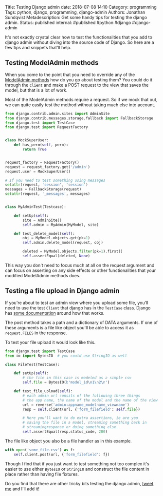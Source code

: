 Title: Testing Django admin
date: 2018-07-08 14:10
Category: programming
Tags: python, django, programming, django-admin
Authors: Jonathan Sundqvist
Metadescription: Get some handy tips for testing the django admin.
Status: published
internal: #published #python #django #django-admin

It's not exactly crystal clear how to test the functionalities that you add to django admin without diving into the source code of Django. So here are a few tips and snippets that'll help.

## Testing ModelAdmin methods

When you come to the point that you need to override any of the [ModelAdmin methods][admin_methods] how do you go about testing them? You could do it through the `client` and make a POST request to the view that saves the model, but that is a lot of work.

Most of the ModelAdmin methods require a request. So if we mock that out, we can quite easily test the method without taking much else into account.

```python
from django.contrib.admin.sites import AdminSite
from django.contrib.messages.storage.fallback import FallbackStorage
from django.test import TestCase
from django.test import RequestFactory


class MockSuperUser:
    def has_perm(self, perm):
        return True


request_factory = RequestFactory()
request = request_factory.get('/admin')
request.user = MockSuperUser()

# If you need to test something using messages
setattr(request, 'session', 'session')
messages = FallbackStorage(request)
setattr(request, '_messages', messages)


class MyAdminTest(Testcase):

    def setUp(self):
        site = AdminSite()
        self.admin = MyAdmin(MyModel, site)

    def test_delete_model(self):
        obj = MyModel.objects.get(pk=1)
        self.admin.delete_model(request, obj)

        deleted = MyModel.objects.filter(pk=1).first()
        self.assertEqual(deleted, None)
```

This way you don't need to focus much at all on the request argument and can focus on asserting on any side effects or other functionalities that your modified ModelAdmin methods does.

## Testing a file upload in Django admin

If you're about to test an admin view where you upload some file, you'll need to use the test `Client` that django has in the `TestCase` class. Django has [some documentation][admin_post] around how that works.

The post method takes a path and a dictionary of DATA arguments. If one of these arguments is a file like object you'll be able to access it as `request.FILES` in the response.

To test your file upload it would look like this.

```python
from django.test import TestCase
from io import BytesIO  # you could use StringIO as well

class FileTest(TestCase):

    def setUp(self):
        # the file in this case is modeled as a simple csv
        self.file = BytesIO(b'model_id\n1\n2\n')

    def test_file_upload(self):
        # each admin url consits of the following three things
        # the app name, the name of the model and the name of the view
        url = reverse('admin:appname_modelname_viewname')
        resp = self.client(url, {'form_filefield': self.file})

        # Here you'll want to do extra assertions, ie are you
        # saving the file in a model, streaming something back in
        # streamingresponse or doing something else.
        self.assertEqual(resp.status_code, 200)
```

The file like object you also be a file handler as in this example.

```python
with open('some_file.csv') as f:
    self.client.post(url, {'form_filefield': f})
```

Though I find that if you just want to test something not too complex it's easier to use either `BytesIO` or `StringIO` and construct the file content in place rather than having file fixtures.

Do you find that there are other tricky bits testing the django admin, [tweet me][argparse] and I'll add it!

[admin_methods]: https://docs.djangoproject.com/en/2.0/ref/contrib/admin/#modeladmin-methods
[admin_post]: https://docs.djangoproject.com/en/2.0/topics/testing/tools/#django.test.Client.post
[argparse]: https://www.twitter.com/argparse
